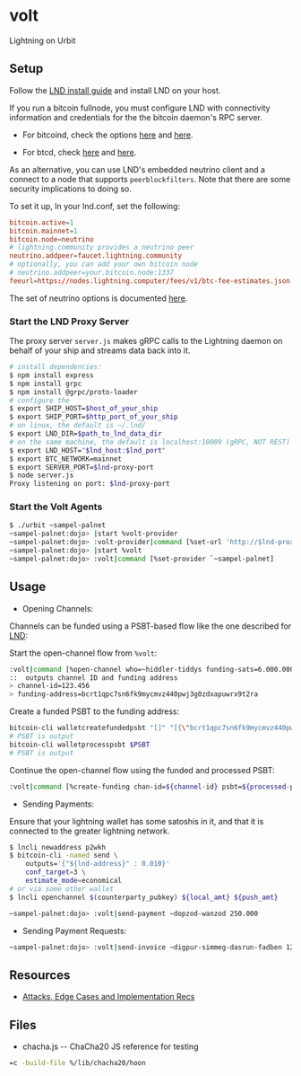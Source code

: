 # volt

Lightning on Urbit

## Setup

Follow the [LND install guide](https://github.com/lightningnetwork/lnd/blob/master/docs/INSTALL.md) and install LND on your host.

If you run a bitcoin fullnode, you must configure LND with connectivity information and credentials for the the bitcoin daemon's RPC server.

- For bitcoind, check the options [here](https://github.com/lightningnetwork/lnd/blob/master/docs/INSTALL.md#bitcoind-options) and [here](https://github.com/lightningnetwork/lnd/blob/master/docs/INSTALL.md#using-bitcoind-or-litecoind).

- For btcd, check [here](https://github.com/lightningnetwork/lnd/blob/master/docs/INSTALL.md#btcd-options) and [here](https://github.com/lightningnetwork/lnd/blob/master/docs/INSTALL.md#using-btcd).

As an alternative, you can use LND's embedded neutrino client and a connect to a node that supports `peerblockfilters`. Note that there are some security implications to doing so.

To set it up, In your lnd.conf, set the following:

``` conf
bitcoin.active=1
bitcoin.mainnet=1
bitcoin.node=neutrino
# lightning.community provides a neutrino peer
neutrino.addpeer=faucet.lightning.community
# optionally, you can add your own bitcoin node
# neutrino.addpeer=your.bitcoin.node:1337
feeurl=https://nodes.lightning.computer/fees/v1/btc-fee-estimates.json
```

The set of neutrino options is documented [here](https://github.com/lightningnetwork/lnd/blob/master/docs/INSTALL.md#neutrino-options).

### Start the LND Proxy Server

The proxy server `server.js` makes gRPC calls to the Lightning daemon on behalf of your ship and streams data back into it.

``` sh
# install dependencies:
$ npm install express
$ npm install grpc
$ npm install @grpc/proto-loader
# configure the
$ export SHIP_HOST=$host_of_your_ship
$ export SHIP_PORT=$http_port_of_your_ship
# on linux, the default is ~/.lnd/
$ export LND_DIR=$path_to_lnd_data_dir
# on the same machine, the default is localhost:10009 (gRPC, NOT REST)
$ export LND_HOST="$lnd_host:$lnd_port"
$ export BTC_NETWORK=mainnet
$ export SERVER_PORT=$lnd-proxy-port
$ node server.js
Proxy listening on port: $lnd-proxy-port
```

### Start the Volt Agents

``` sh
$ ./urbit ~sampel-palnet
~sampel-palnet:dojo> |start %volt-provider
~sampel-palnet:dojo> :volt-provider|command [%set-url 'http://$lnd-proxy-host:$lnd-proxy-port']
~sampel-palnet:dojo> |start %volt
~sampel-palnet:dojo> :volt|command [%set-provider `~sampel-palnet]
```

## Usage

* Opening Channels:

Channels can be funded using a PSBT-based flow like the one described for [LND](https://docs.lightning.engineering/lightning-network-tools/lnd/psbt):

Start the open-channel flow from `%volt`:

```sh
:volt|command [%open-channel who=~hiddler-tiddys funding-sats=6.000.000 push-msats=0 %main]
::  outputs channel ID and funding address
> channel-id=123.456
> funding-address=bcrt1qpc7sn6fk9mycmvz440pwj3g0zdxapuwrx9t2ra
```

Create a funded PSBT to the funding address:

```sh
bitcoin-cli walletcreatefundedpsbt "[]" "[{\"bcrt1qpc7sn6fk9mycmvz440pwj3g0zdxapuwrx9t2ra\":6000000}]"
# PSBT is output
bitcoin-cli walletprocesspsbt $PSBT
# PSBT is output
```

Continue the open-channel flow using the funded and processed PSBT:

```sh
:volt|command [%create-funding chan-id=${channel-id} psbt=${processed-psbt}]
```

* Sending Payments:

Ensure that your lightning wallet has some satoshis in it, and that it is connected to the
greater lightning network.

``` sh
$ lncli newaddress p2wkh
$ bitcoin-cli -named send \
    outputs='{"${lnd-address}" : 0.010}'
    conf_target=3 \
    estimate_mode=economical
# or via some other wallet
$ lncli openchannel $(counterparty_pubkey) ${local_amt} ${push_amt}
```

``` sh
~sampel-palnet:dojo> :volt|send-payment ~dopzod-wanzod 250.000
```

* Sending Payment Requests:

``` sh
~sampel-palnet:dojo> :volt|send-invoice ~digpur-simmeg-dasrun-fadben 128.000 `'plz pay'
```

## Resources
* [Attacks, Edge Cases and Implementation Recs](ATTACKS_EDGES.md)

## Files
* chacha.js -- ChaCha20 JS reference for testing

``` sh
=c -build-file %/lib/chacha20/hoon
```
